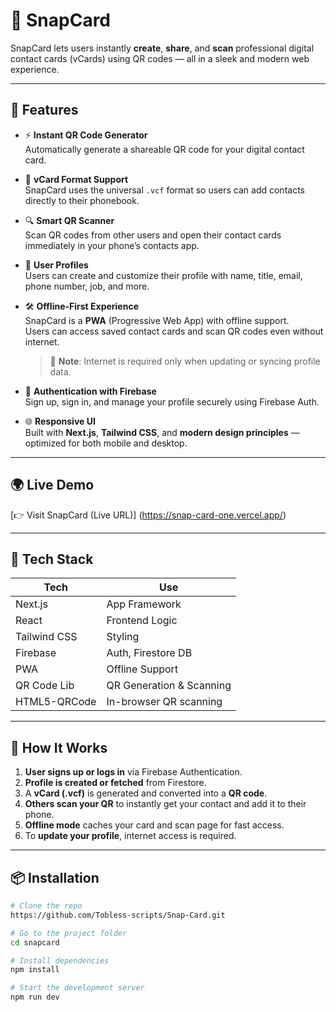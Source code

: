 # 📇 SnapCard

SnapCard lets users instantly **create**, **share**, and **scan** professional digital contact cards (vCards) using QR codes — all in a sleek and modern web experience.

---

## 🚀 Features

-   ⚡️ **Instant QR Code Generator**  
    Automatically generate a shareable QR code for your digital contact card.

-   📱 **vCard Format Support**  
    SnapCard uses the universal `.vcf` format so users can add contacts directly to their phonebook.

-   🔍 **Smart QR Scanner**  
    Scan QR codes from other users and open their contact cards immediately in your phone’s contacts app.

-   🧾 **User Profiles**  
    Users can create and customize their profile with name, title, email, phone number, job, and more.

-   🛠️ **Offline-First Experience**  
    SnapCard is a **PWA** (Progressive Web App) with offline support.  
    Users can access saved contact cards and scan QR codes even without internet.

    > 🔁 **Note**: Internet is required only when updating or syncing profile data.

-   🔐 **Authentication with Firebase**  
    Sign up, sign in, and manage your profile securely using Firebase Auth.

-   🌐 **Responsive UI**  
    Built with **Next.js**, **Tailwind CSS**, and **modern design principles** — optimized for both mobile and desktop.

---

## 🌍 Live Demo

[👉 Visit SnapCard (Live URL)] (https://snap-card-one.vercel.app/)

---

## 🧱 Tech Stack

| Tech         | Use                      |
| ------------ | ------------------------ |
| Next.js      | App Framework            |
| React        | Frontend Logic           |
| Tailwind CSS | Styling                  |
| Firebase     | Auth, Firestore DB       |
| PWA          | Offline Support          |
| QR Code Lib  | QR Generation & Scanning |
| HTML5-QRCode | In-browser QR scanning   |

---

## 🧪 How It Works

1. **User signs up or logs in** via Firebase Authentication.
2. **Profile is created or fetched** from Firestore.
3. A **vCard (.vcf)** is generated and converted into a **QR code**.
4. **Others scan your QR** to instantly get your contact and add it to their phone.
5. **Offline mode** caches your card and scan page for fast access.
6. To **update your profile**, internet access is required.

---

## 📦 Installation

```bash
# Clone the repo
https://github.com/Tobless-scripts/Snap-Card.git

# Go to the project folder
cd snapcard

# Install dependencies
npm install

# Start the development server
npm run dev
```
